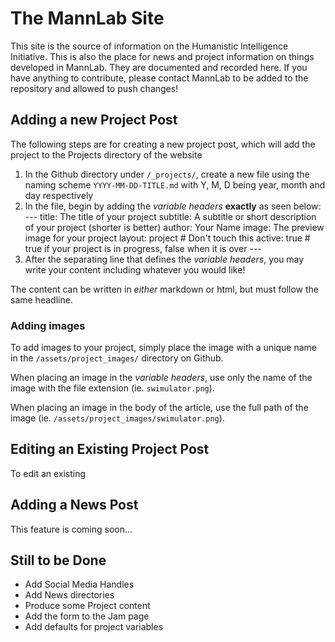 # The MannLab Site

This site is the source of information on the Humanistic Intelligence Initiative. This is also the place for news and project information on things developed in MannLab. They are documented and recorded here. If you have anything to contribute, please contact MannLab to be added to the repository and allowed to push changes!

## Adding a new Project Post

The following steps are for creating a new project post, which will add the project to the Projects directory of the website

1. In the Github directory under `/_projects/`, create a new file using the naming scheme `YYYY-MM-DD-TITLE.md` with Y, M, D being year, month and day respectively
2. In the file, begin by adding the *variable headers* **exactly** as seen below:
  	\-\-\-
	title: The title of your project
	subtitle: A subtitle or short description of your project (shorter is better)
	author: Your Name
	image: The preview image for your project
	layout: project # Don't touch this
	active: true # true if your project is in progress, false when it is over
	\-\-\-
3. After the separating line that defines the *variable headers*, you may write your content including whatever you would like!

The content can be written in *either* markdown or html, but must follow the same headline.

### Adding images

To add images to your project, simply place the image with a unique name in the `/assets/project_images/` directory on Github.

When placing an image in the *variable headers*, use only the name of the image with the file extension (ie. `swimulator.png`).

When placing an image in the body of the article, use the full path of the image (ie. `/assets/project_images/swimulator.png`).

## Editing an Existing Project Post

To edit an existing 

## Adding a News Post

This feature is coming soon...

## Still to be Done

* Add Social Media Handles
* Add News directories
* Produce some Project content
* Add the form to the Jam page
* Add defaults for project variables
